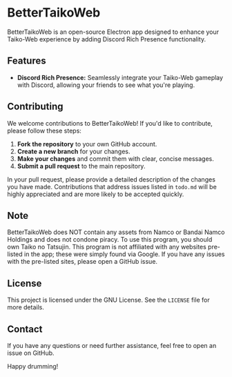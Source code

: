 # BetterTaikoWeb

BetterTaikoWeb is an open-source Electron app designed to enhance your Taiko-Web experience by adding Discord Rich Presence functionality.

## Features

- **Discord Rich Presence:** Seamlessly integrate your Taiko-Web gameplay with Discord, allowing your friends to see what you're playing.

## Contributing

We welcome contributions to BetterTaikoWeb! If you'd like to contribute, please follow these steps:

1. **Fork the repository** to your own GitHub account.
2. **Create a new branch** for your changes.
3. **Make your changes** and commit them with clear, concise messages.
4. **Submit a pull request** to the main repository.

In your pull request, please provide a detailed description of the changes you have made. Contributions that address issues listed in `todo.md` will be highly appreciated and are more likely to be accepted quickly.

## Note

BetterTaikoWeb does NOT contain any assets from Namco or Bandai Namco Holdings and does not condone piracy. To use this program, you should own Taiko no Tatsujin. This program is not affiliated with any websites pre-listed in the app; these were simply found via Google. If you have any issues with the pre-listed sites, please open a GitHub issue.

## License

This project is licensed under the GNU License. See the `LICENSE` file for more details.

## Contact

If you have any questions or need further assistance, feel free to open an issue on GitHub.

Happy drumming!
